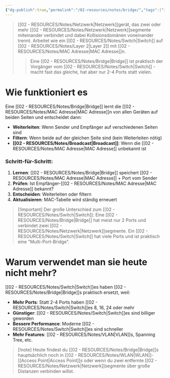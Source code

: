 ```yaml
---
{"dg-publish":true,"permalink":"/02-resources/notes/bridge/","tags":["informatik/netzwerk/hardware"],"noteIcon":"","updated":"2025-09-16T23:41:26.718+02:00"}
---
```


> [[02 - RESOURCES/Notes/Netzwerk\|Netzwerk]]gerät, das zwei oder mehr [[02 - RESOURCES/Notes/Netzwerk\|Netzwerk]]segmente miteinander verbindet und dabei Kollisionsdomänen voneinander trennt. Arbeitet wie ein [[02 - RESOURCES/Notes/Switch\|Switch]] auf [[02 - RESOURCES/Notes/Layer 2\|Layer 2]] mit [[02 - RESOURCES/Notes/MAC Adresse\|MAC Adresse]]n.
> 
> > Eine [[02 - RESOURCES/Notes/Bridge\|Bridge]] ist praktisch der Vorgänger vom [[02 - RESOURCES/Notes/Switch\|Switch]] - macht fast das gleiche, hat aber nur 2-4 Ports statt vielen.


# Wie funktioniert es

Eine [[02 - RESOURCES/Notes/Bridge\|Bridge]] lernt die [[02 - RESOURCES/Notes/MAC Adresse\|MAC Adresse]]n von allen Geräten auf beiden Seiten und entscheidet dann:

- **Weiterleiten**: Wenn Sender und Empfänger auf verschiedenen Seiten sind
- **Filtern**: Wenn beide auf der gleichen Seite sind (kein Weiterleiten nötig)
- **[[02 - RESOURCES/Notes/Broadcast\|Broadcast]]**: Wenn die [[02 - RESOURCES/Notes/MAC Adresse\|MAC Adresse]] unbekannt ist

### Schritt-für-Schritt:

1. **Lernen**: [[02 - RESOURCES/Notes/Bridge\|Bridge]] speichert [[02 - RESOURCES/Notes/MAC Adresse\|MAC Adresse]] + Port vom Sender
2. **Prüfen**: Ist Empfänger-[[02 - RESOURCES/Notes/MAC Adresse\|MAC Adresse]] bekannt?
3. **Entscheiden**: Weiterleiten oder filtern
4. **Aktualisieren**: MAC-Tabelle wird ständig erneuert

> [!important] Der große Unterschied zum [[02 - RESOURCES/Notes/Switch\|Switch]]: Eine [[02 - RESOURCES/Notes/Bridge\|Bridge]] hat meist nur 2 Ports und verbindet zwei [[02 - RESOURCES/Notes/Netzwerk\|Netzwerk]]segmente. Ein [[02 - RESOURCES/Notes/Switch\|Switch]] hat viele Ports und ist praktisch eine "Multi-Port-Bridge".

# Warum verwendet man sie heute nicht mehr?

[[02 - RESOURCES/Notes/Switch\|Switch]]es haben [[02 - RESOURCES/Notes/Bridge\|Bridge]]s praktisch ersetzt, weil:

- **Mehr Ports**: Statt 2-4 Ports haben [[02 - RESOURCES/Notes/Switch\|Switch]]es 8, 16, 24 oder mehr
- **Günstiger**: [[02 - RESOURCES/Notes/Switch\|Switch]]es sind billiger geworden
- **Bessere Performance**: Moderne [[02 - RESOURCES/Notes/Switch\|Switch]]es sind schneller
- **Mehr Features**: [[02 - RESOURCES/Notes/VLAN\|VLAN]]s, Spanning Tree, etc.

> [!note] Heute findest du [[02 - RESOURCES/Notes/Bridge\|Bridge]]s hauptsächlich noch in [[02 - RESOURCES/Notes/WLAN\|WLAN]]-[[Access Point\|Access Point]]s oder wenn du zwei entfernte [[02 - RESOURCES/Notes/Netzwerk\|Netzwerk]]segmente über große Distanzen verbinden willst.